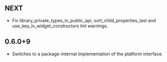 ## NEXT

* Fix library_private_types_in_public_api, sort_child_properties_last and use_key_in_widget_constructors lint warnings.

## 0.6.0+9

* Switches to a package-internal implementation of the platform interface.